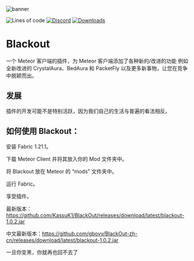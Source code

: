 ![banner](https://raw.githubusercontent.com/KassuK1/BlackOut/main/src/main/resources/assets/blackout/logo.png)

![Lines of code](https://img.shields.io/tokei/lines/github/KassuK1/BlackOut?color=blue&label=lines%20of%20code&style=for-the-badge)
[![Discord](https://img.shields.io/discord/1020709439742947380?color=blue&label=Discord&logo=Discord&style=for-the-badge)](https://discord.gg/mmWz9Dz4Y9)
[![Downloads](https://img.shields.io/github/downloads/KassuK1/BlackOut/total?color=blueviolet&style=for-the-badge)](https://github.com/gbovv/BlackOut/releases)

# Blackout
一个 Meteor 客户端的插件，为 Meteor 客户端添加了各种新的/改进的功能 例如全新改进的 CrystalAura、BedAura 和 PacketFly 以及更多新事物，让您在竞争中脱颖而出。

## 发展
插件的开发可能不是特别活跃，因为我们自己的生活与普遍的看法相反。

## 如何使用 Blackout：
安装 Fabric 1.21.1。

下载 Meteor Client 并将其放入你的 Mod 文件夹中。

将 Blackout 放在 Meteor 的 “mods” 文件夹中。

运行 Fabric。

享受插件。

最新版本：https://github.com/KassuK1/BlackOut/releases/download/latest/blackout-1.0.2.jar

中文最新版本：https://github.com/gbovv/BlackOut-zh-cn/releases/download/latest/blackout-1.0.2.jar

一旦你变黑，你就再也回不去了
